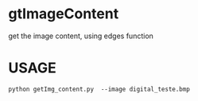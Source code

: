# gtImageContent
get the image content, using edges function

# USAGE

```
python getImg_content.py  --image digital_teste.bmp
```
